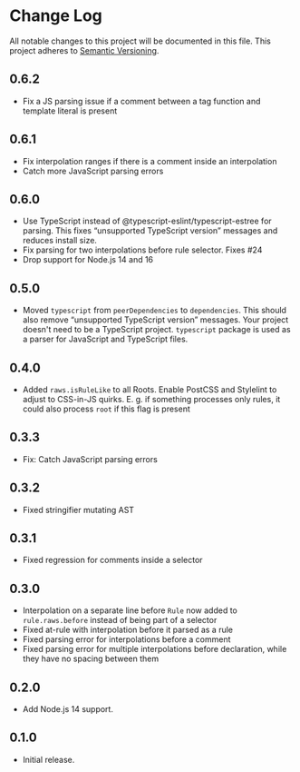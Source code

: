 # Change Log

All notable changes to this project will be documented in this file.
This project adheres to [Semantic Versioning](https://semver.org/).

## 0.6.2
* Fix a JS parsing issue if a comment between a tag function and template literal is present

## 0.6.1
* Fix interpolation ranges if there is a comment inside an interpolation
* Catch more JavaScript parsing errors

## 0.6.0
* Use TypeScript instead of @typescript-eslint/typescript-estree for parsing. This fixes “unsupported TypeScript version” messages and reduces install size.
* Fix parsing for two interpolations before rule selector. Fixes #24
* Drop support for Node.js 14 and 16

## 0.5.0
* Moved `typescript` from `peerDependencies` to `dependencies`. This should also remove “unsupported TypeScript version” messages. Your project doesn't need to be a TypeScript project. `typescript` package is used as a parser for JavaScript and TypeScript files.

## 0.4.0
* Added `raws.isRuleLike` to all Roots. Enable PostCSS and Stylelint to adjust to CSS-in-JS quirks. E. g. if something processes only rules, it could also process `root` if this flag is present

## 0.3.3
* Fix: Catch JavaScript parsing errors

## 0.3.2
* Fixed stringifier mutating AST

## 0.3.1
* Fixed regression for comments inside a selector

## 0.3.0
* Interpolation on a separate line before `Rule` now added to `rule.raws.before` instead of being part of a selector
* Fixed at-rule with interpolation before it parsed as a rule
* Fixed parsing error for interpolations before a comment
* Fixed parsing error for multiple interpolations before declaration, while they have no spacing between them

## 0.2.0
* Add Node.js 14 support.

## 0.1.0
* Initial release.

